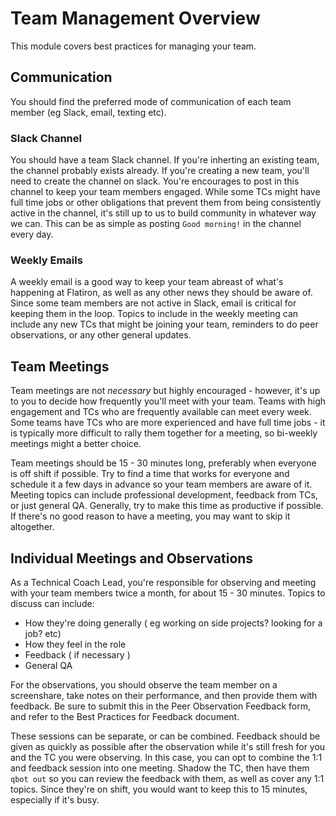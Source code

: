# Team Management Overview

This module covers best practices for managing your team.

## Communication

You should find the preferred mode of communication of each team member (eg Slack, email, texting etc). 

### Slack Channel
You should have a team Slack channel. If you're inherting an existing team, the channel probably exists already. If you're creating a new team, you'll need to create the channel on slack. You're encourages to post in this channel to keep your team members engaged. While some TCs might have full time jobs or other obligations that prevent them from being consistently active in the channel, it's still up to us to build community in whatever way we can. This can be as simple as posting `Good morning!` in the channel every day. 

### Weekly Emails
A weekly email is a good way to keep your team abreast of what's happening at Flatiron, as well as any other news they should be aware of. Since some team members are not active in Slack, email is critical for keeping them in the loop. Topics to include in the weekly meeting can include any new TCs that might be joining your team, reminders to do peer observations, or any other general updates. 

## Team Meetings
Team meetings are not _necessary_ but highly encouraged - however, it's up to you to decide how frequently you'll meet with your team. Teams with high engagement and TCs who are frequently available can meet every week. Some teams have TCs who are more experienced and have full time jobs - it is typically more difficult to rally them together for a meeting, so bi-weekly meetings might a better choice. 

Team meetings should be 15 - 30 minutes long, preferably when everyone is off shift if possible. Try to find a time that works for everyone and schedule it a few days in advance so your team members are aware of it. Meeting topics can include professional development, feedback from TCs, or just general QA. Generally, try to make this time as productive if possible. If there's no good reason to have a meeting, you may want to skip it altogether. 

## Individual Meetings and Observations
As a Technical Coach Lead, you're responsible for observing and meeting with your team members twice a month, for about 15 - 30 minutes. Topics to discuss can include:
  * How they're doing generally ( eg working on side projects? looking for a job? etc)
  * How they feel in the role
  * Feedback ( if necessary )
  * General QA

For the observations, you should observe the team member on a screenshare, take notes on their performance, and then provide them with feedback. Be sure to submit this in the Peer Observation Feedback form, and refer to the Best Practices for Feedback document. 

These sessions can be separate, or can be combined. Feedback should be given as quickly as possible after the observation while it's still fresh for you and the TC you were observing. In this case, you can opt to combine the 1:1 and feedback session into one meeting. Shadow the TC, then have them `qbot out` so you can review the feedback with them, as well as cover any 1:1 topics. Since they're on shift, you would want to keep this to 15 minutes, especially if it's busy. 
